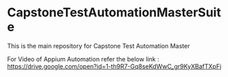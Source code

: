 # CapstoneTestAutomationMasterSuite
This is the main repository for Capstone Test Automation Master


For Video of Appium Automation refer the below link : 
https://drive.google.com/open?id=1-th9R7-Gq8seKdWwC_gr9KyXBafTXpFj

